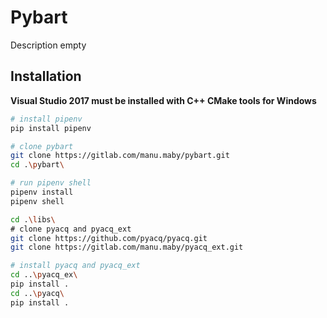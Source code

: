 # Pybart

Description empty

## Installation

**Visual Studio 2017 must be installed with C++ CMake tools for Windows**

```bash
# install pipenv
pip install pipenv

# clone pybart
git clone https://gitlab.com/manu.maby/pybart.git
cd .\pybart\

# run pipenv shell
pipenv install
pipenv shell

cd .\libs\
# clone pyacq and pyacq_ext
git clone https://github.com/pyacq/pyacq.git
git clone https://gitlab.com/manu.maby/pyacq_ext.git

# install pyacq and pyacq_ext
cd ..\pyacq_ex\
pip install .
cd ..\pyacq\
pip install .
```

